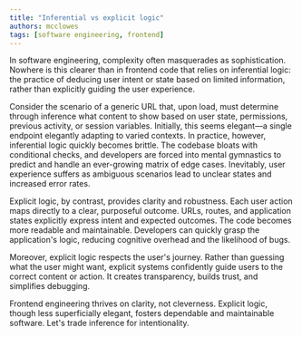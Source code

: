 ```yaml
---
title: "Inferential vs explicit logic"
authors: mcclowes
tags: [software engineering, frontend]
---
```


In software engineering, complexity often masquerades as sophistication. Nowhere is this clearer than in frontend code that relies on inferential logic: the practice of deducing user intent or state based on limited information, rather than explicitly guiding the user experience.

<!--truncate-->

Consider the scenario of a generic URL that, upon load, must determine through inference what content to show based on user state, permissions, previous activity, or session variables. Initially, this seems elegant—a single endpoint elegantly adapting to varied contexts. In practice, however, inferential logic quickly becomes brittle. The codebase bloats with conditional checks, and developers are forced into mental gymnastics to predict and handle an ever-growing matrix of edge cases. Inevitably, user experience suffers as ambiguous scenarios lead to unclear states and increased error rates.

Explicit logic, by contrast, provides clarity and robustness. Each user action maps directly to a clear, purposeful outcome. URLs, routes, and application states explicitly express intent and expected outcomes. The code becomes more readable and maintainable. Developers can quickly grasp the application's logic, reducing cognitive overhead and the likelihood of bugs.

Moreover, explicit logic respects the user's journey. Rather than guessing what the user might want, explicit systems confidently guide users to the correct content or action. It creates transparency, builds trust, and simplifies debugging.

Frontend engineering thrives on clarity, not cleverness. Explicit logic, though less superficially elegant, fosters dependable and maintainable software. Let's trade inference for intentionality. 
